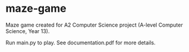 # maze-game

Maze game created for A2 Computer Science project (A-level Computer Science, Year 13).

Run main.py to play. See documentation.pdf for more details.
